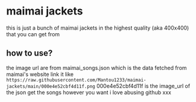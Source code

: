 # maimai jackets
this is just a bunch of maimai jackets in the highest quality (aka 400x400) that you can get from

## how to use? 
the image url are from maimai_songs.json which is the data fetched from maimai's website
link it like `https://raw.githubusercontent.com/Mantou1233/maimai-jackets/main/000e4e52cbf4d11f.png`
000e4e52cbf4d11f is the image_url of the json
get the songs however you want
i love abusing github xxx